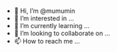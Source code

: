 - 👋 Hi, I’m @mumumin
- 👀 I’m interested in ...
- 🌱 I’m currently learning ...
- 💞️ I’m looking to collaborate on ...
- 📫 How to reach me ...

<!---
mumumin/mumumin is a ✨ special ✨ repository because its `README.md` (this file) appears on your GitHub profile.
You can click the Preview link to take a look at your changes.
--->
